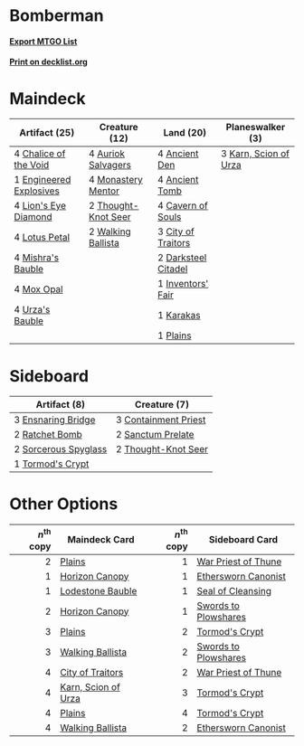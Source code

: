 # Bomberman

#### [Export MTGO List](../collection/Bomberman/Bomberman.txt)
#### [Print on decklist.org](http://decklist.org/?deckmain=4%09Ancient%20Den%0A4%09Ancient%20Tomb%0A4%09Auriok%20Salvagers%0A4%09Cavern%20of%20Souls%0A4%09Chalice%20of%20the%20Void%0A3%09City%20of%20Traitors%0A2%09Darksteel%20Citadel%0A1%09Engineered%20Explosives%0A1%09Inventors'%20Fair%0A1%09Karakas%0A3%09Karn,%20Scion%20of%20Urza%0A4%09Lion's%20Eye%20Diamond%0A4%09Lotus%20Petal%0A4%09Mishra's%20Bauble%0A4%09Monastery%20Mentor%0A4%09Mox%20Opal%0A1%09Plains%0A2%09Thought-Knot%20Seer%0A4%09Urza's%20Bauble%0A2%09Walking%20Ballista&deckside=3%09Containment%20Priest%0A3%09Ensnaring%20Bridge%0A2%09Ratchet%20Bomb%0A2%09Sanctum%20Prelate%0A2%09Sorcerous%20Spyglass%0A2%09Thought-Knot%20Seer%0A1%09Tormod's%20Crypt)
# Maindeck

|                                          Artifact (25)                                           |                                        Creature (12)                                         |                                          Land (20)                                           |                                        Planeswalker (3)                                        |
|--------------------------------------------------------------------------------------------------|----------------------------------------------------------------------------------------------|----------------------------------------------------------------------------------------------|------------------------------------------------------------------------------------------------|
|4 [Chalice of the Void](http://gatherer.wizards.com/Pages/Card/Details.aspx?multiverseid=370411)  |4 [Auriok Salvagers](http://gatherer.wizards.com/Pages/Card/Details.aspx?multiverseid=370370) |4 [Ancient Den](http://gatherer.wizards.com/Pages/Card/Details.aspx?multiverseid=205275)      |3 [Karn, Scion of Urza](http://gatherer.wizards.com/Pages/Card/Details.aspx?multiverseid=442889)|
|1 [Engineered Explosives](http://gatherer.wizards.com/Pages/Card/Details.aspx?multiverseid=370549)|4 [Monastery Mentor](http://gatherer.wizards.com/Pages/Card/Details.aspx?multiverseid=391883) |4 [Ancient Tomb](http://gatherer.wizards.com/Pages/Card/Details.aspx?multiverseid=382842)     |                                                                                                |
|4 [Lion's Eye Diamond](http://gatherer.wizards.com/Pages/Card/Details.aspx?multiverseid=383000)   |2 [Thought-Knot Seer](http://gatherer.wizards.com/Pages/Card/Details.aspx?multiverseid=407519)|4 [Cavern of Souls](http://gatherer.wizards.com/Pages/Card/Details.aspx?multiverseid=426057)  |                                                                                                |
|4 [Lotus Petal](http://gatherer.wizards.com/Pages/Card/Details.aspx?multiverseid=420602)          |2 [Walking Ballista](http://gatherer.wizards.com/Pages/Card/Details.aspx?multiverseid=423848) |3 [City of Traitors](http://gatherer.wizards.com/Pages/Card/Details.aspx?multiverseid=397543) |                                                                                                |
|4 [Mishra's Bauble](http://gatherer.wizards.com/Pages/Card/Details.aspx?multiverseid=438787)      |                                                                                              |2 [Darksteel Citadel](http://gatherer.wizards.com/Pages/Card/Details.aspx?multiverseid=397853)|                                                                                                |
|4 [Mox Opal](http://gatherer.wizards.com/Pages/Card/Details.aspx?multiverseid=397719)             |                                                                                              |1 [Inventors' Fair](http://gatherer.wizards.com/Pages/Card/Details.aspx?multiverseid=417820)  |                                                                                                |
|4 [Urza's Bauble](http://gatherer.wizards.com/Pages/Card/Details.aspx?multiverseid=159247)        |                                                                                              |1 [Karakas](http://gatherer.wizards.com/Pages/Card/Details.aspx?multiverseid=201198)          |                                                                                                |
|                                                                                                  |                                                                                              |1 [Plains](http://gatherer.wizards.com/Pages/Card/Details.aspx?multiverseid=439601)           |                                                                                                |


# Sideboard

|                                         Artifact (8)                                          |                                         Creature (7)                                          |
|-----------------------------------------------------------------------------------------------|-----------------------------------------------------------------------------------------------|
|3 [Ensnaring Bridge](http://gatherer.wizards.com/Pages/Card/Details.aspx?multiverseid=442213)  |3 [Containment Priest](http://gatherer.wizards.com/Pages/Card/Details.aspx?multiverseid=429862)|
|2 [Ratchet Bomb](http://gatherer.wizards.com/Pages/Card/Details.aspx?multiverseid=205482)      |2 [Sanctum Prelate](http://gatherer.wizards.com/Pages/Card/Details.aspx?multiverseid=416780)   |
|2 [Sorcerous Spyglass](http://gatherer.wizards.com/Pages/Card/Details.aspx?multiverseid=435407)|2 [Thought-Knot Seer](http://gatherer.wizards.com/Pages/Card/Details.aspx?multiverseid=407519) |
|1 [Tormod's Crypt](http://gatherer.wizards.com/Pages/Card/Details.aspx?multiverseid=389723)    |                                                                                               |


# Other Options

|*n*<sup>th</sup> copy|                                        Maindeck Card                                         |*n*<sup>th</sup> copy|                                        Sideboard Card                                         |
|--------------------:|----------------------------------------------------------------------------------------------|--------------------:|-----------------------------------------------------------------------------------------------|
|                    2|[Plains](http://gatherer.wizards.com/Pages/Card/Details.aspx?multiverseid=439601)             |                    1|[War Priest of Thune](http://gatherer.wizards.com/Pages/Card/Details.aspx?multiverseid=413577) |
|                    1|[Horizon Canopy](http://gatherer.wizards.com/Pages/Card/Details.aspx?multiverseid=438806)     |                    1|[Ethersworn Canonist](http://gatherer.wizards.com/Pages/Card/Details.aspx?multiverseid=370504) |
|                    1|[Lodestone Bauble](http://gatherer.wizards.com/Pages/Card/Details.aspx?multiverseid=184559)   |                    1|[Seal of Cleansing](http://gatherer.wizards.com/Pages/Card/Details.aspx?multiverseid=383085)   |
|                    2|[Horizon Canopy](http://gatherer.wizards.com/Pages/Card/Details.aspx?multiverseid=438806)     |                    1|[Swords to Plowshares](http://gatherer.wizards.com/Pages/Card/Details.aspx?multiverseid=383119)|
|                    3|[Plains](http://gatherer.wizards.com/Pages/Card/Details.aspx?multiverseid=439601)             |                    2|[Tormod's Crypt](http://gatherer.wizards.com/Pages/Card/Details.aspx?multiverseid=389723)      |
|                    3|[Walking Ballista](http://gatherer.wizards.com/Pages/Card/Details.aspx?multiverseid=423848)   |                    2|[Swords to Plowshares](http://gatherer.wizards.com/Pages/Card/Details.aspx?multiverseid=383119)|
|                    4|[City of Traitors](http://gatherer.wizards.com/Pages/Card/Details.aspx?multiverseid=397543)   |                    2|[War Priest of Thune](http://gatherer.wizards.com/Pages/Card/Details.aspx?multiverseid=413577) |
|                    4|[Karn, Scion of Urza](http://gatherer.wizards.com/Pages/Card/Details.aspx?multiverseid=442889)|                    3|[Tormod's Crypt](http://gatherer.wizards.com/Pages/Card/Details.aspx?multiverseid=389723)      |
|                    4|[Plains](http://gatherer.wizards.com/Pages/Card/Details.aspx?multiverseid=439601)             |                    4|[Tormod's Crypt](http://gatherer.wizards.com/Pages/Card/Details.aspx?multiverseid=389723)      |
|                    4|[Walking Ballista](http://gatherer.wizards.com/Pages/Card/Details.aspx?multiverseid=423848)   |                    2|[Ethersworn Canonist](http://gatherer.wizards.com/Pages/Card/Details.aspx?multiverseid=370504) |

